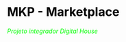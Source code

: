 <h1 style="color: #000;">MKP - Marketplace</h1>
<em style="color: #00ff00;">Projeto integrador Digital House</em>
  
